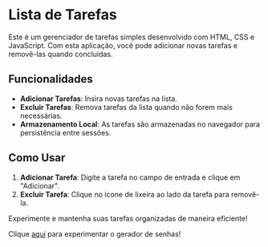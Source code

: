 # Lista de Tarefas

Este é um gerenciador de tarefas simples desenvolvido com HTML, CSS e JavaScript. Com esta aplicação, você pode adicionar novas tarefas e removê-las quando concluídas.

## Funcionalidades

- **Adicionar Tarefas**: Insira novas tarefas na lista.
- **Excluir Tarefas**: Remova tarefas da lista quando não forem mais necessárias.
- **Armazenamento Local**: As tarefas são armazenadas no navegador para persistência entre sessões.

## Como Usar

1. **Adicionar Tarefa**: Digite a tarefa no campo de entrada e clique em "Adicionar".
2. **Excluir Tarefa**: Clique no ícone de lixeira ao lado da tarefa para removê-la.

Experimente e mantenha suas tarefas organizadas de maneira eficiente!

Clique [aqui](https://vicx074.github.io/Lista-de-Tarefas/) para experimentar o gerador de senhas!
